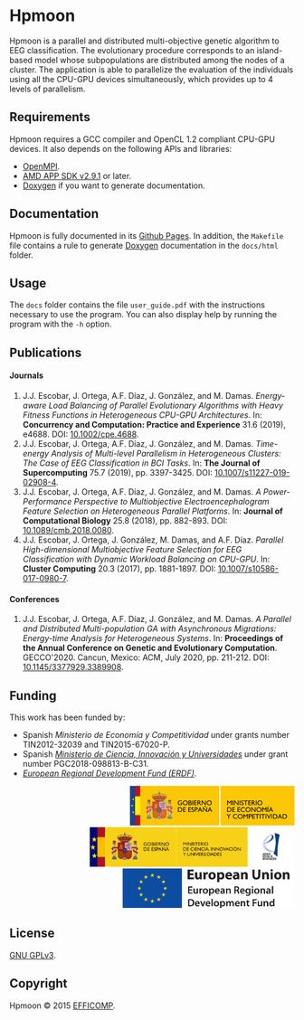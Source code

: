 # Hpmoon

Hpmoon is a parallel and distributed multi-objective genetic algorithm to EEG classification. The evolutionary procedure corresponds to an island-based model whose subpopulations are distributed among the nodes of a cluster. The application is able to parallelize the evaluation of the individuals using all the CPU-GPU devices simultaneously, which provides up to 4 levels of parallelism.

## Requirements

Hpmoon requires a GCC compiler and OpenCL 1.2 compliant CPU-GPU devices. It also depends on the following APIs and libraries:

* [OpenMPI](https://www.open-mpi.org/doc/current/).
* [AMD APP SDK v2.9.1](http://developer.amd.com/wordpress/media/2012/10/AMD_APP_SDK_Release_Notes_Developer2.pdf) or later.
* [Doxygen](https://www.doxygen.nl/index.html) if you want to generate documentation.

## Documentation

Hpmoon is fully documented in its [Github Pages](https://efficomp.github.io/Hpmoon/). In addition, the `Makefile` file contains a rule to generate [Doxygen](https://www.doxygen.nl/index.html) documentation in the `docs/html` folder.

## Usage

The `docs` folder contains the file `user_guide.pdf` with the instructions necessary to use the program. You can also display help by running the program with the `-h` option.

## Publications

#### Journals

1. J.J. Escobar, J. Ortega, A.F. Díaz, J. González, and M. Damas. *Energy-aware Load Balancing of Parallel Evolutionary Algorithms with Heavy Fitness Functions in Heterogeneous CPU-GPU Architectures*. In: **Concurrency and Computation: Practice and Experience** 31.6 (2019), e4688. DOI: [10.1002/cpe.4688](https://doi.org/10.1002/cpe.4688).
1. J.J. Escobar, J. Ortega, A.F. Díaz, J. González, and M. Damas. *Time-energy Analysis of Multi-level Parallelism in Heterogeneous Clusters: The Case of EEG Classification in BCI Tasks*. In: **The Journal of Supercomputing** 75.7 (2019), pp. 3397-3425. DOI: [10.1007/s11227-019-02908-4](https://doi.org/10.1007/s11227-019-02908-4).
1. J.J. Escobar, J. Ortega, A.F. Díaz, J. González, and M. Damas. *A Power-Performance Perspective to Multiobjective Electroencephalogram Feature Selection on Heterogeneous Parallel Platforms*. In: **Journal of Computational Biology** 25.8 (2018), pp. 882-893. DOI: [10.1089/cmb.2018.0080](https://doi.org/10.1089/cmb.2018.0080).
1. J.J. Escobar, J. Ortega, J. González, M. Damas, and A.F. Díaz. *Parallel High-dimensional Multiobjective Feature Selection for EEG Classification with Dynamic Workload Balancing on CPU-GPU*. In: **Cluster Computing** 20.3 (2017), pp. 1881-1897. DOI: [10.1007/s10586-017-0980-7](https://doi.org/10.1007/s10586-017-0980-7).

#### Conferences

1. J.J. Escobar, J. Ortega, A.F. Díaz, J. González, and M. Damas. *A Parallel and Distributed Multi-population GA with Asynchronous Migrations: Energy-time Analysis for Heterogeneous Systems*. In: **Proceedings of the Annual Conference on Genetic and Evolutionary Computation**. GECCO'2020. Cancun, Mexico: ACM, July 2020, pp. 211-212. DOI: [10.1145/3377929.3389908](https://doi.org/10.1145/3377929.3389908).

## Funding

This work has been funded by:

* Spanish *Ministerio de Economía y Competitividad* under grants number TIN2012-32039 and TIN2015-67020-P.
* Spanish [*Ministerio de Ciencia, Innovación y Universidades*](https://www.ciencia.gob.es/) under grant number PGC2018-098813-B-C31.
* [*European Regional Development Fund (ERDF)*](https://ec.europa.eu/regional_policy/en/funding/erdf/).

<div style="text-align: right">
  <img src="https://raw.githubusercontent.com/efficomp/Hpmoon/main/docs/logos/mineco.png" height="70">
  <a href="https://www.ciencia.gob.es/">
    <img src="https://raw.githubusercontent.com/efficomp/Hpmoon/main/docs/logos/miciu.jpg" height="70">
  </a>
  <a href="https://ec.europa.eu/regional_policy/en/funding/erdf/">
    <img src="https://raw.githubusercontent.com/efficomp/Hpmoon/main/docs/logos/erdf.png" height="70">
  </a>
</div>

## License

[GNU GPLv3](https://www.gnu.org/licenses/gpl-3.0.md).

## Copyright

Hpmoon © 2015 [EFFICOMP](https://efficomp.ugr.es/).
